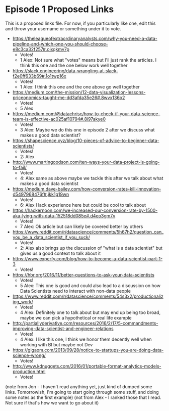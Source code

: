 # Episode 1 Proposed Links

This is a proposed links file.  For now, if you particularly like one, edit this and throw your username or something under it to vote.

* https://theleagueofextraordinaryanalysts.com/why-you-need-a-data-pipeline-and-which-one-you-should-choose-e8c3ca32f257#.oixqkmy7p
    * Votes!
    * 1 Alex: Not sure what "votes" means but I'll just rank the articles.  I think this one and the one below work well together
* https://slack.engineering/data-wrangling-at-slack-f2e0ff633b69#.1o1twp16x
    * Votes!
    * 1 Alex: I think this one and the one above go well together
* https://medium.com/the-mission/12-data-visualization-lessons-priceonomics-taught-me-dd3afda35e26#.8wvx136o2
    * Votes!
    * 5 Alex
* https://medium.com/@datachrisc/how-to-check-if-your-data-science-team-is-effective-ac025af10794#.8i97akye0
    * Votes!
    * 3 Alex: Maybe we do this one in episode 2 after we discuss what makes a good data scientist?
* https://shapescience.xyz/blog/10-pieces-of-advice-to-beginner-data-scientists/
    * Votes!
    * 2: Alex
* http://www.martingoodson.com/ten-ways-your-data-project-is-going-to-fail/
    * Votes!
    * 4: Alex same as above maybe we tackle this after we talk about what makes a good data scientist
* https://medium.dave-bailey.com/how-conversion-rates-kill-innovation-d5497968476f#.jkk1g19wn
    * Votes!
    * 6: Alex I lack experience here but could be cool to talk about
* https://hackernoon.com/we-increased-our-conversion-rate-by-1500-aka-lying-with-data-152518dd085e#.d4eo3gm7v
    * Votes!
    * 7 Alex: Ok article but can likely be covered better by others
* https://www.reddit.com/r/datascience/comments/5h67h2/question_can_you_be_a_data_scientist_if_you_suck/
    * Votes!
    * 2: Alex also brings up the discussion of "what is a data scientist" but gives us a good context to talk about it
* https://www.experfy.com/blog/how-to-become-a-data-scientist-part-1-3
    * Votes!
* https://hbr.org/2016/11/better-questions-to-ask-your-data-scientists
    * Votes!
    * 5 Alex:  This one is good and could also lead to a discussion on how Data Scientists need to interact with non-data people
* https://www.reddit.com/r/datascience/comments/54s3x2/productionalizing_work/
    * Votes!
	* 4 Alex:  Definitely one to talk about but may end up being too broad, maybe we can pick a hypothetical or real life example
* http://partiallyderivative.com/resources/2016/2/17/5-commandments-improving-data-scientist-and-engineer-relations
    * Votes!
	* 4 Alex: I like this one, I think we honor them decently well when working with BI but maybe not Dev
* https://gigaom.com/2013/09/28/notice-to-startups-you-are-doing-data-science-wrong/
    * Votes!
* http://www.kdnuggets.com/2016/01/portable-format-analytics-models-production.html
    * Votes!


(note from Jon - I haven't read anything yet, just kind of dumped some links.  Tomorrowish, I'm going to start going through some stuff, and doing some notes as the first example)
(not from Alex - I ranked those that I read.  Not sure if that's how we want to go about it)

